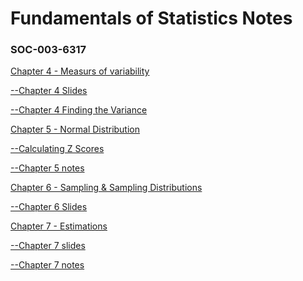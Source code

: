 <b><h1>Fundamentals of Statistics Notes</h1></b>
            <h3>    SOC-003-6317      </h3>


<a href='https://github.com/1d8/school-notes/blob/master/chapter4soc.pdf'>Chapter 4 - Measurs of variability</a>


<a href ='https://github.com/1d8/school-notes/blob/master/chapter4-slides.pdf'>--Chapter 4 Slides</a>

<a href='https://github.com/1d8/school-notes/blob/master/variance.py'>--Chapter 4 Finding the Variance</a>


<a href='https://github.com/1d8/school-notes/blob/master/The%20Normal%20Distribution-slides-2.pdf'>Chapter 5 - Normal Distribution</a>

<a href='https://github.com/1d8/school-notes/blob/master/ch5.py'>--Calculating Z Scores</a>

<a href='https://github.com/1d8/school-notes/blob/master/chapter5-TheNormalDistribution.pdf'>--Chapter 5 notes</a>


<a href='https://github.com/1d8/school-notes/blob/master/ch6-samplingNsamplingdistributions.pdf'>Chapter 6 - Sampling & Sampling Distributions</a>

<a href ='https://github.com/1d8/school-notes/blob/master/ch6-samplingNsamplingdistributions.pdf'>--Chapter 6 Slides</a>


<a href='https://github.com/1d8/school-notes/blob/master/Estimation.pdf'>Chapter 7 - Estimations</a>

<a href='https://github.com/1d8/school-notes/blob/master/Estimation.pdf'>--Chapter 7 slides</a>

<a href='https://github.com/1d8/school-notes/blob/master/ch7-estimations.pdf'>--Chapter 7 notes</a>
